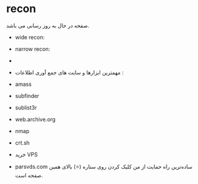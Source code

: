 
# recon

صفحه در حال به روز رسانی می باشد.

- wide recon:
- narrow recon:

- 
- مهمترین ابزارها و سایت های جمع آوری اطلاعات :

- amass
- subfinder
- sublist3r
- web.archive.org
- nmap
- crt.sh

- خرید VPS
  
- parsvds.com
ساده‌ترین راه حمایت از من کلیک کردن روی ستاره (⭐) بالای همین صفحه است.

